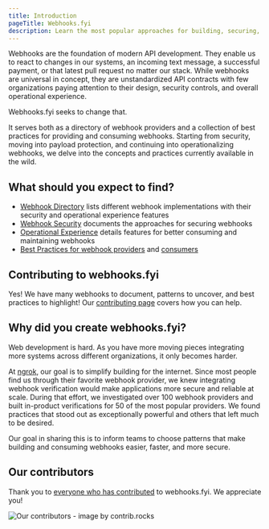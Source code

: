 ```yaml
---
title: Introduction
pageTitle: Webhooks.fyi
description: Learn the most popular approaches for building, securing, and operating webhooks, with recommendations for webhook providers and consumers
---
```


Webhooks are the foundation of modern API development. They enable us to react to changes in our systems, an incoming text message, a successful payment, or that latest pull request no matter our stack. While webhooks are universal in concept, they are unstandardized API contracts with few organizations paying attention to their design, security controls, and overall operational experience.

Webhooks.fyi seeks to change that.

It serves both as a directory of webhook providers and a collection of best practices for providing and consuming webhooks. Starting from security, moving into payload protection, and continuing into operationalizing webhooks, we delve into the concepts and practices currently available in the wild. 

## What should you expect to find?

- [Webhook Directory](/docs/webhook-directory) lists different webhook implementations with their security and operational experience features
- [Webhook Security](/security/intro) documents the approaches for securing webhooks
- [Operational Experience](/ops-experience/intro) details features for better consuming and maintaining webhooks
- [Best Practices for webhook providers](/best-practices/webhook-providers) and [consumers](/best-practices/webhook-consumers)

## Contributing to webhooks.fyi

Yes! We have many webhooks to document, patterns to uncover, and best practices to highlight!
Our [contributing page](/docs/how-to-contribute) covers how you can help.

## Why did you create webhooks.fyi?

Web development is hard. As you have more moving pieces integrating more systems across different organizations, it only becomes harder.

At [ngrok](https://ngrok.com/), our goal is to simplify building for the internet. Since most people find us through their favorite webhook provider, we knew integrating webhook verification would make applications more secure and reliable at scale. During that effort, we investigated over 100 webhook providers and built in-product verifications for 50 of the most popular providers. We found practices that stood out as exceptionally powerful and others that left much to be desired.

Our goal in sharing this is to inform teams to choose patterns that make building and consuming webhooks easier, faster, and more secure.

[comment]: <TODO: @sudobinbash: Launch blog>
[comment]: <{% callout title="We have a deep dive" %}>
[comment]: <If you want to know more about our research and our key findings, read our [Deep Dive: Webhook Security In Practice](https://blog.ngrok.com/posts/get-webhooks-secure-it-depends-a-field-guide-to-we)>
[comment]: <{% /callout %}>

## Our contributors

Thank you to [everyone who has contributed](https://github.com/caseysoftware/webhooks.fyi/contributors) to webhooks.fyi. We appreciate you!

![Our contributors - image by contrib.rocks](https://contrib.rocks/image?repo=caseysoftware/webhooks.fyi)